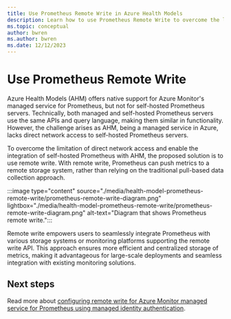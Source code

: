 ```yaml
---
title: Use Prometheus Remote Write in Azure Health Models
description: Learn how to use Prometheus Remote Write to overcome the lack of direct network access to self-hosted Prometheus servers.
ms.topic: conceptual
author: bwren
ms.author: bwren
ms.date: 12/12/2023
---
```


# Use Prometheus Remote Write

Azure Health Models (AHM) offers native support for Azure Monitor's managed service for Prometheus, but not for self-hosted Prometheus servers. Technically, both managed and self-hosted Prometheus servers use the same APIs and query language, making them similar in functionality. However, the challenge arises as AHM, being a managed service in Azure, lacks direct network access to self-hosted Prometheus servers.

To overcome the limitation of direct network access and enable the integration of self-hosted Prometheus with AHM, the proposed solution is to use remote write. With remote write, Prometheus can push metrics to a remote storage system, rather than relying on the traditional pull-based data collection approach.

:::image type="content" source="./media/health-model-prometheus-remote-write/prometheus-remote-write-diagram.png" lightbox="./media/health-model-prometheus-remote-write/prometheus-remote-write-diagram.png" alt-text="Diagram that shows Prometheus remote write.":::

<!--

This is the mermaid definition for the above diagram. Use this to edit and regenerate the graph.
Important: Arrows have been split with a / to prevent this comment block from breaking.

```mermaid
graph LR
    subgraph Prometheus
    P[Prometheus Self-hosted]
    end

    subgraph "Remote Storage"
    RS[Azure Monitor Workspace]
    end

    subgraph "Azure"
    AHM[Azure Health Model]
    end

    P --push-/-> RS
    RS --pull-/-> AHM
```
-->

Remote write empowers users to seamlessly integrate Prometheus with various storage systems or monitoring platforms supporting the remote write API. This approach ensures more efficient and centralized storage of metrics, making it advantageous for large-scale deployments and seamless integration with existing monitoring solutions.

## Next steps

Read more about [configuring remote write for Azure Monitor managed service for Prometheus using managed identity authentication](../containers/prometheus-remote-write-managed-identity.md).

